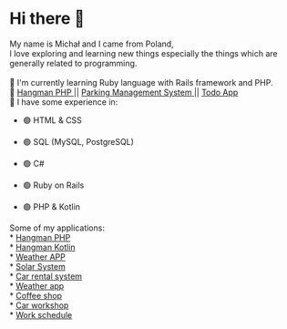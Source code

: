 # Hi there 👋 
  My name is Michał and I came from Poland, \
  I love exploring and learning new things especially the things which are generally related to programming. \
   \
 🌱 I'm currently learning Ruby language with Rails framework and PHP. \
 🔭 [Hangman PHP ](https://github.com/Michal0002/hangmanGame-php) || [Parking Management System ](https://github.com/Michal0002/ParkingManagementSystem) || [Todo App ](https://github.com/Michal0002/Todo-app) \
 🧩 I have some experience in:
* 🟢 HTML & CSS 
 
* 🟢 SQL (MySQL, PostgreSQL)
	
* 🟢 C#

* 🟢 Ruby on Rails

* 🟢 PHP & Kotlin


Some of my applications:\
	* [Hangman PHP ](https://github.com/Michal0002/hangmanGame-php) \
	* [Hangman Kotlin ](https://github.com/Michal0002/hangmanGame-kotlin) \
	* [Weather APP ](https://github.com/Michal0002/WeatherApp) \
	* [Solar System](https://www.manticore.uni.lodz.pl/~mkasperk/) \
	* [Car rental system](https://github.com/Michal0002/SQL-car-rental-system) \
	* [Weather app](https://github.com/Michal0002/WeatherApp) \
	* [Coffee shop](https://github.com/Michal0002/Csharp-coffee-shop) \
	* [Car workshop](https://github.com/Michal0002/Csharp-car-workshop) \
	* [Work schedule](https://github.com/Michal0002/Csharp-work-schedule) 
